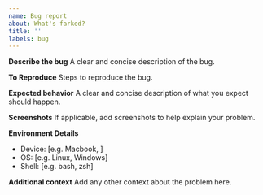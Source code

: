 ```yaml
---
name: Bug report
about: What's farked?
title: ''
labels: bug
---
```


**Describe the bug**
A clear and concise description of the bug.

**To Reproduce**
Steps to reproduce the bug.

**Expected behavior**
A clear and concise description of what you expect should happen.

**Screenshots**
If applicable, add screenshots to help explain your problem.

**Environment Details**
 - Device: [e.g. Macbook, ]
 - OS: [e.g. Linux, Windows]
 - Shell: [e.g. bash, zsh]

**Additional context**
Add any other context about the problem here.
